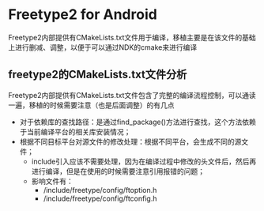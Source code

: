 # Freetype2 for Android

Freetype2内部提供有CMakeLists.txt文件用于编译，移植主要是在该文件的基础上进行删减、调整，以便于可以通过NDK的cmake来进行编译

## freetype2的CMakeLists.txt文件分析
Freetype2内部提供有CMakeLists.txt文件包含了完整的编译流程控制，可以通读一遍，移植的时候需要注意（也是后面调整）的有几点

* 对于依赖库的查找路径：是通过find_package()方法进行查找，这个方法依赖于当前编译平台的相关库安装情况；
* 根据不同目标平台对源文件的修改处理：根据不同平台，会生成不同的源文件；
  * include引入应该不需要处理，因为在编译过程中修改的头文件后，然后再进行编译，但是在使用的时候需要注意引用报错的问题；
  * 影响文件有：
    * /include/freetype/config/ftoption.h
    * /include/freetype/config/ftconfig.h

## 